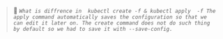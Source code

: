 > 📝 *`What is diffrence in  kubectl create -f & kubectl apply  -f The apply command automatically saves the configuration so that we can edit it later on. The create command does not do such thing by default so we had to save it with --save-config.`*